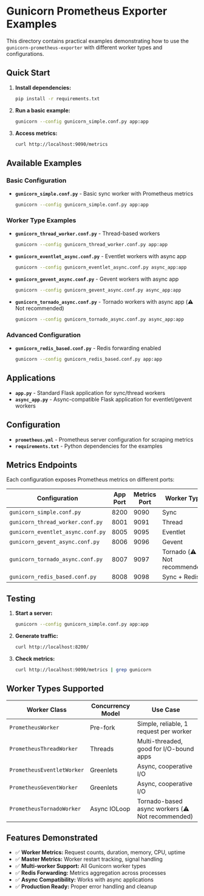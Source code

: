 # Gunicorn Prometheus Exporter Examples

This directory contains practical examples demonstrating how to use the `gunicorn-prometheus-exporter` with different worker types and configurations.

## Quick Start

1. **Install dependencies:**
   ```bash
   pip install -r requirements.txt
   ```

2. **Run a basic example:**
   ```bash
   gunicorn --config gunicorn_simple.conf.py app:app
   ```

3. **Access metrics:**
   ```bash
   curl http://localhost:9090/metrics
   ```

## Available Examples

### Basic Configuration
- **`gunicorn_simple.conf.py`** - Basic sync worker with Prometheus metrics
  ```bash
  gunicorn --config gunicorn_simple.conf.py app:app
  ```

### Worker Type Examples
- **`gunicorn_thread_worker.conf.py`** - Thread-based workers
  ```bash
  gunicorn --config gunicorn_thread_worker.conf.py app:app
  ```

- **`gunicorn_eventlet_async.conf.py`** - Eventlet workers with async app
  ```bash
  gunicorn --config gunicorn_eventlet_async.conf.py async_app:app
  ```

- **`gunicorn_gevent_async.conf.py`** - Gevent workers with async app
  ```bash
  gunicorn --config gunicorn_gevent_async.conf.py async_app:app
  ```

- **`gunicorn_tornado_async.conf.py`** - Tornado workers with async app (⚠️ Not recommended)
  ```bash
  gunicorn --config gunicorn_tornado_async.conf.py async_app:app
  ```

### Advanced Configuration
- **`gunicorn_redis_based.conf.py`** - Redis forwarding enabled
  ```bash
  gunicorn --config gunicorn_redis_based.conf.py app:app
  ```

## Applications

- **`app.py`** - Standard Flask application for sync/thread workers
- **`async_app.py`** - Async-compatible Flask application for eventlet/gevent workers

## Configuration

- **`prometheus.yml`** - Prometheus server configuration for scraping metrics
- **`requirements.txt`** - Python dependencies for the examples

## Metrics Endpoints

Each configuration exposes Prometheus metrics on different ports:

| Configuration | App Port | Metrics Port | Worker Type |
|---------------|----------|--------------|-------------|
| `gunicorn_simple.conf.py` | 8200 | 9090 | Sync |
| `gunicorn_thread_worker.conf.py` | 8001 | 9091 | Thread |
| `gunicorn_eventlet_async.conf.py` | 8005 | 9095 | Eventlet |
| `gunicorn_gevent_async.conf.py` | 8006 | 9096 | Gevent |
| `gunicorn_tornado_async.conf.py` | 8007 | 9097 | Tornado (⚠️ Not recommended) |
| `gunicorn_redis_based.conf.py` | 8008 | 9098 | Sync + Redis |

## Testing

1. **Start a server:**
   ```bash
   gunicorn --config gunicorn_simple.conf.py app:app
   ```

2. **Generate traffic:**
   ```bash
   curl http://localhost:8200/
   ```

3. **Check metrics:**
   ```bash
   curl http://localhost:9090/metrics | grep gunicorn
   ```

## Worker Types Supported

| Worker Class | Concurrency Model | Use Case |
|--------------|-------------------|----------|
| `PrometheusWorker` | Pre-fork | Simple, reliable, 1 request per worker |
| `PrometheusThreadWorker` | Threads | Multi-threaded, good for I/O-bound apps |
| `PrometheusEventletWorker` | Greenlets | Async, cooperative I/O |
| `PrometheusGeventWorker` | Greenlets | Async, cooperative I/O |
| `PrometheusTornadoWorker` | Async IOLoop | Tornado-based async workers (⚠️ Not recommended) |

## Features Demonstrated

- ✅ **Worker Metrics:** Request counts, duration, memory, CPU, uptime
- ✅ **Master Metrics:** Worker restart tracking, signal handling
- ✅ **Multi-worker Support:** All Gunicorn worker types
- ✅ **Redis Forwarding:** Metrics aggregation across processes
- ✅ **Async Compatibility:** Works with async applications
- ✅ **Production Ready:** Proper error handling and cleanup
